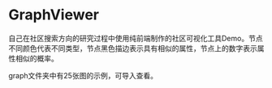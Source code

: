 # GraphViewer
自己在社区搜索方向的研究过程中使用纯前端制作的社区可视化工具Demo。节点不同颜色代表不同类型，节点黑色描边表示具有相似的属性，节点上的数字表示属性相似的概率。

graph文件夹中有25张图的示例，可导入查看。
